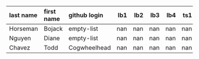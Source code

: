 | last name   | first name   | github login |   lb1  |   lb2  |   lb3  |   lb4  |   ts1  |   ts 2 |   tp |   pj |
|:------------|:-------------|:-------------|-------:|-------:|-------:|-------:|-------:|-------:|-----:|-----:|
| Horseman    | Bojack       | empty-list   |    nan |    nan |    nan |    nan |    nan |    nan |  nan |  nan |
| Nguyen      | Diane        | empty-list   |    nan |    nan |    nan |    nan |    nan |    nan |  nan |  nan |
| Chavez      | Todd         | Cogwheelhead |    nan |    nan |    nan |    nan |    nan |    nan |  nan |  nan |
